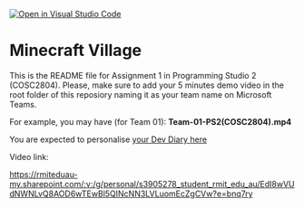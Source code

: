 [![Open in Visual Studio Code](https://classroom.github.com/assets/open-in-vscode-f059dc9a6f8d3a56e377f745f24479a46679e63a5d9fe6f495e02850cd0d8118.svg)](https://classroom.github.com/online_ide?assignment_repo_id=448298&assignment_repo_type=GroupAssignmentRepo)
# Minecraft Village
This is the README file for Assignment 1 in Programming Studio 2 (COSC2804).
Please, make sure to add your 5 minutes demo video in the root folder of this reposiory naming it as your team name on Microsoft Teams.

For example, you may have (for Team 01): **Team-01-PS2(COSC2804).mp4**

You are expected to personalise [your Dev Diary here](DEVDIARY.md)

Video link: 

https://rmiteduau-my.sharepoint.com/:v:/g/personal/s3905278_student_rmit_edu_au/EdI8wVUdNWNLvQ8AOD6wTEwBl5QINcNN3LVLuomEcZgCVw?e=bnq7ry

